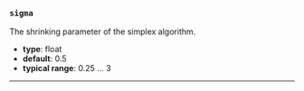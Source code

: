 ### `sigma`

The shrinking parameter of the simplex algorithm.

  - **type**: float
  - **default**: 0.5
  - **typical range**: 0.25 ... 3

---